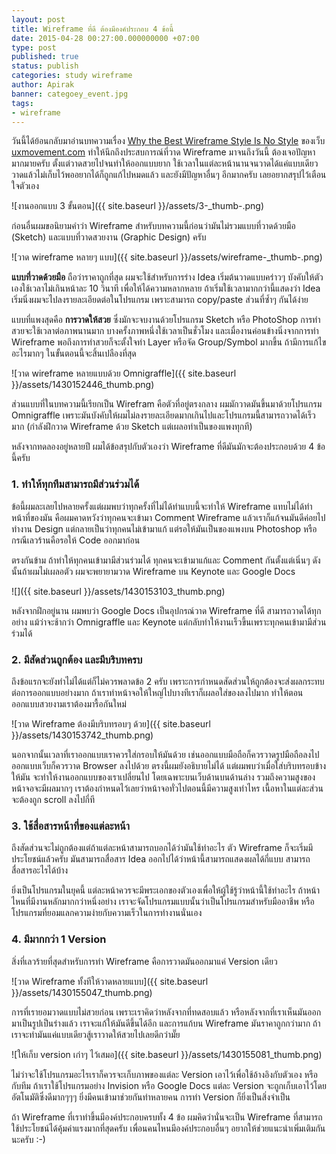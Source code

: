 ```yaml
---
layout: post
title: Wireframe ที่ดี ต้องมีองค์ประกอบ 4 ข้อนี้
date: 2015-04-28 00:27:00.000000000 +07:00
type: post
published: true
status: publish
categories: study wireframe
author: Apirak
banner: categoey_event.jpg
tags:
- wireframe
---
```


วันนี้ได้ย้อนกลับมาอ่านบทความเรื่อง [Why the Best Wireframe Style Is No Style](http://uxmovement.com/wireframes/why-the-best-wireframe-style-is-no-style/) ของเว็บ [uxmovement.com](http://www.uxmovement.com) ทำให้นึกถึงประสบการณ์ที่วาด Wireframe มาจนถึงวันนี้ ต้องเจอปัญหามากมายครับ ตั้งแต่วาดสวยไปจนทำให้ออกแบบยาก ใช้เวลาในแต่ละหน้านานจนวาดได้แค่แบบเดียว วาดแล้วไม่เก็บไว้พออยากได้ก็ถูกแก้ไปหมดแล้ว และยังมีปัญหาอื่นๆ อีกมากครับ เลยอยากสรุปไว้เตือนใจตัวเอง

![งานออกแบบ 3 ขั้นตอน]({{ site.baseurl }}/assets/3-_thumb-.png)

<!--more-->

ก่อนอื่นผมขอนิยามคำว่า Wireframe สำหรับบทความนี้ก่อนว่ามันไม่รวมแบบที่วาดด้วยมือ (Sketch) และแบบที่วาดสวยงาน (Graphic Design) ครับ

![วาด wireframe หลายๆ แบบ]({{ site.baseurl }}/assets/wireframe-_thumb-.png)

**แบบที่วาดด้วยมือ** ถือว่าราคาถูกที่สุด ผมจะใช้สำหรับการร่าง Idea เริ่มต้นวาดแบบคร่าวๆ บังคับให้ตัวเองใช้เวลาไม่เกินหน้าละ 10 วินาที เพื่อให้ได้ความหลากหลาย ถ้าเริ่มใช้เวลามากกว่านี้แสดงว่า Idea เริ่มนิ่งผมจะไปลงรายละเอียดต่อในโปรแกรม เพราะสามารถ copy/paste ส่วนที่ซ้ำๆ กันได้ง่าย

แบบที่แพงสุดคือ **การวาดให้สวย** ซึ่งมักจะจบงานด้วยโปรแกรม Sketch หรือ PhotoShop การทำสวยจะใช้เวลาต่อภาพนานมาก บางครั้งภาพหนึ่งใช้เวลาเป็นชั่วโมง และเมื่องานค่อนข้างนิ่งจากการทำ Wireframe พอถึงการทำสวยก็จะตั้งใจทำ Layer หรือจัด Group/Symbol มากขึ้น ถ้ามีการแก้ไขอะไรมากๆ ในขั้นตอนนี้จะสิ้นเปลืองที่สุด

![วาด wireframe หลายแบบด้วย Omnigraffle]({{ site.baseurl }}/assets/1430152446_thumb.png)

ส่วนแบบที่ในบทความนี้เรียกเป็น Wirefram คือตัวที่อยู่ตรงกลาง ผมมักวาดมันขึ้นมาด้วยโปรแกรม Omnigraffle เพราะมันบังคับให้ผมไม่ลงรายละเอียดมากเกินไปและโปรแกรมนี้สามารถวาดได้เร็วมาก (กำลังฝึกวาด Wireframe ด้วย Sketch แต่เผลอทำเป็นของแพงทุกที)

หลังจากทดลองอยู่หลายปี ผมได้ข้อสรุปกับตัวเองว่า Wireframe ที่ดีมันมักจะต้องประกอบด้วย 4 ข้อนี้ครับ

### 1\. ทำให้ทุกทีมสามารถมีส่วนร่วมได้

ข้อนี้ผมละเลยไปหลายครั้งแต่ผมพบว่าทุกครั้งที่ไม่ได้ทำแบบนี้จะทำให้ Wireframe แทบไม่ได้ทำหน้าที่ของมัน คือผมคาดหวังว่าทุกคนจะเข้ามา Comment Wireframe แล้วเราก็แก้จนมันดีค่อยไปทำงาน Design แต่กลายเป็นว่าทุกคนไม่เข้ามาแก้ แต่รอให้มันเป็นของแพงบน Photoshop หรือกรณีเลวร้านคือรอให้ Code ออกมาก่อน

ตรงกันข้าม ถ้าทำให้ทุกคนเข้ามามีส่วนร่วมได้ ทุกคนจะเข้ามาแก้และ Comment กันตั้งแต่เนิ่นๆ ดังนั้นถ้าผมไม่เผลอตัว ผมจะพยายามวาด Wireframe บน Keynote และ Google Docs

![]({{ site.baseurl }}/assets/1430153103_thumb.png)

หลังจากฝึกอยู่นาน ผมพบว่า Google Docs เป็นอุปกรณ์วาด Wireframe ที่ดี สามารถวาดได้ทุกอย่าง แม้ว่าจะช้ากว่า Omnigraffle และ Keynote แต่กลับทำให้งานเร็วขึ้นเพราะทุกคนเข้ามามีส่วนร่วมได้

### 2. มีสัดส่วนถูกต้อง และมีบริบทครบ

ถึงข้อแรกจะยังทำไม่ได้แต่ก็ไม่ควรพลาดข้อ 2 ครับ เพราะการกำหนดสัดส่วนให้ถูกต้องจะส่งผลกระทบต่อการออกแบบอย่างมาก ถ้าเราทำหน้าจอให้ใหญ่ไปบางทีเราก็เผลอใส่ของลงไปมาก ทำให้ตอนออกแบบสวยงามเราต้องมารื้อกันใหม่

![วาด Wireframe ต้องมีบริบทรอบๆ ด้วย]({{ site.baseurl }}/assets/1430153742_thumb.png)

นอกจากนั้นเวลาที่เราออกแบบเราควรใส่กรอบให้มันด้วย เช่นออกแบบมือถือก็ควรวาดรูปมือถือลงไป ออกแบบเว็บก็ควรวาด Browser ลงไปด้วย ตรงนี้ผมยังอธิบายไม่ได้ แต่ผมพบว่าเมื่อใส่บริบทรอบข้างให้มัน จะทำให้งานออกแบบของเราเปลี่ยนไป โดยเฉพาะบนเว็บด้านบนด้านล่าง รวมถึงความสูงของหน้าจอจะมีผลมากๆ เราต้องกำหนดไว้เลยว่าหน้าจอทั่วไปตอนนี้มีความสูงเท่าไหร เนื้อหาในแต่ละส่วนจะต้องถูก scroll ลงไปกี่ที

### 3. ใช้สื่อสารหน้าที่ของแต่ละหน้า

ถึงสัดส่วนจะไม่ถูกต้องแต่ถ้าแต่ละหน้าสามารถบอกได้ว่ามันใช้ทำอะไร ตัว Wireframe ก็จะเริ่มมีประโยชน์แล้วครับ มันสามารถสื่อสาร Idea ออกไปได้ว่าหน้านี้สามารถแสดงผลได้กี่แบบ สามารถสื่อสารอะไรได้บ้าง

ยิ่งเป็นโปรแกรมในยุคนี้ แต่ละหน้าควรจะมีพระเอกของตัวเองเพื่อให้ผู้ใช้รู้ว่าหน้านี้ใช้ทำอะไร ถ้าหน้าไหนที่มีงานหลักมากกว่าหนึ่งอย่าง เราจะจัดโปรแกรมแบบนั้นว่าเป็นโปรแกรมสำหรับมืออาชีพ หรือโปรแกรมที่ยอมแลกความง่ายกับความเร็วในการทำงานนั่นเอง

### 4. มีมากกว่า 1 Version

สิ่งที่เลวร้ายที่สุดสำหรับการทำ Wireframe คือการวาดมันออกมาแค่ Version เดียว

![วาด Wireframe ทั้งทีให้วาดหลายแบบ]({{ site.baseurl }}/assets/1430155047_thumb.png)

การที่เรายอมวาดแบบไม่สวยก่อน เพราะเราคิดว่าหลังจากที่ทดสอบแล้ว หรือหลังจากที่เราเห็นมันออกมาเป็นรูปเป็นร่างแล้ว เราจะแก้ให้มันดีขึ้นได้อีก และการแก้บน Wireframe มันราคาถูกกว่ามาก ถ้าเราจะทำมันแค่แบบเดียวสู้เราวาดให้สวยไปเลยดีกว่ามั๊ย

![ให้เก็บ version เก่าๆ ไว้เสมอ]({{ site.baseurl }}/assets/1430155081_thumb.png)

ไม่ว่าจะใช้โปรแกรมอะไรเราก็ควรจะเก็บภาพของแต่ละ Version เอาไว้เพื่อใช้อ้างอิงกับตัวเอง หรือกับทีม ถ้าเราใช้โปรแกรมอย่าง Invision หรือ Google Docs แต่ละ Version จะถูกเก็บเอาไว้โดยอัตโนมัติซึ่งดีมากๆๆๆ ยิ่งมีคนเข้ามาช่วยกันทำหลายคน การทำ Version ก็ยิ่งเป็นสิ่งจำเป็น

ถ้า Wireframe ที่เราทำขึ้นมีองค์ประกอบครบทั้ง 4 ข้อ ผมคิดว่านั่นจะเป็น Wireframe ที่สามารถใช้ประโยชน์ได้คุ้มค่าแรงมากที่สุดครับ เพื่อนคนไหนมีองค์ประกอบอื่นๆ อยากให้ช่วยแนะนำเพิ่มเติมกันนะครับ :-)
